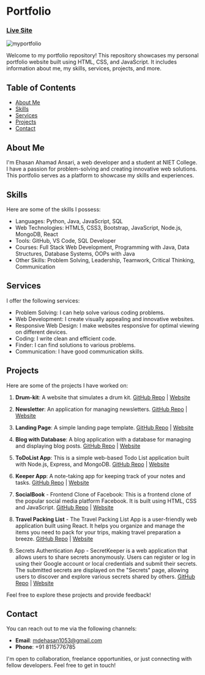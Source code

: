 # Portfolio

### [Live Site](https://ehasan8115.github.io/MyPortfolio/)

![myportfolio](https://github.com/ehasan8115/MyPortfolio/assets/90134278/56930ff6-48d6-4b2b-bd1a-3f7dd51c95c1)

Welcome to my portfolio repository! This repository showcases my personal portfolio website built using HTML, CSS, and JavaScript. It includes information about me, my skills, services, projects, and more.

## Table of Contents

- [About Me](#about-me)
- [Skills](#skills)
- [Services](#services)
- [Projects](#projects)
- [Contact](#contact)

## About Me

I'm Ehasan Ahamad Ansari, a web developer and a student at NIET College. I have a passion for problem-solving and creating innovative web solutions. This portfolio serves as a platform to showcase my skills and experiences.

## Skills

Here are some of the skills I possess:

- Languages: Python, Java, JavaScript, SQL
- Web Technologies: HTML5, CSS3, Bootstrap, JavaScript, Node.js, MongoDB, React
- Tools: GitHub, VS Code, SQL Developer
- Courses: Full Stack Web Development, Programming with Java, Data Structures, Database Systems, OOPs with Java
- Other Skills: Problem Solving, Leadership, Teamwork, Critical Thinking, Communication

## Services

I offer the following services:

- Problem Solving: I can help solve various coding problems.
- Web Development: I create visually appealing and innovative websites.
- Responsive Web Design: I make websites responsive for optimal viewing on different devices.
- Coding: I write clean and efficient code.
- Finder: I can find solutions to various problems.
- Communication: I have good communication skills.

## Projects

Here are some of the projects I have worked on:

1. **Drum-kit**: A website that simulates a drum kit. [GitHub Repo](https://github.com/ehasan8115/drum-kit) | [Website](https://ehasan8115.github.io/drum-kit/)

2. **Newsletter**: An application for managing newsletters. [GitHub Repo](https://github.com/ehasan8115/newsletter-app) | [Website](https://newsletter-app-ehasan.onrender.com/)

3. **Landing Page**: A simple landing page template. [GitHub Repo](https://github.com/ehasan8115/landing-page) | [Website](https://ehasan8115.github.io/landing-page/)

4. **Blog with Database**: A blog application with a database for managing and displaying blog posts. [GitHub Repo](https://github.com/ehasan8115/blog-with-database) | [Website](https://blog-with-database-3qz1.onrender.com/)

5. **ToDoList App**: This is a simple web-based Todo List application built with Node.js, Express, and MongoDB. [GitHub Repo](https://github.com/ehasan8115/todolist) | [Website](https://todolist-app-jeh0.onrender.com/)

6. **Keeper App**: A note-taking app for keeping track of your notes and tasks. [GitHub Repo](https://github.com/ehasan8115/keeper) | [Website](https://ehasan-keeper-app.netlify.app/)

7. **SocialBook** - Frontend Clone of Facebook: This is a frontend clone of the popular social media platform Facebook. It is built using HTML, CSS and JavaScript. [GitHub Repo](https://github.com/ehasan8115/socialbook) | [Website](https://github.com/ehasan8115/socialbook)

8. **Travel Packing List** - The Travel Packing List App is a user-friendly web application built using React. It helps you organize and manage the items you need to pack for your trips, making travel preparation a breeze. [GitHub Repo](https://github.com/ehasan8115/travel-packing-list) | [Website](https://travel-items.netlify.app/)

9. Secrets Authentication App - SecretKeeper is a web application that allows users to share secrets anonymously. Users can register or log in using their Google account or local credentials and submit their secrets. The submitted secrets are displayed on the "Secrets" page, allowing users to discover and explore various secrets shared by others.
 [GitHub Repo](https://github.com/ehasan8115/Secrets-Authentication) | [Website](https://secrets-app-9ox9.onrender.com/)

Feel free to explore these projects and provide feedback!

## Contact

You can reach out to me via the following channels:

- **Email**: mdehasan1053@gmail.com
- **Phone**: +91 8115776785

I'm open to collaboration, freelance opportunities, or just connecting with fellow developers. Feel free to get in touch!
